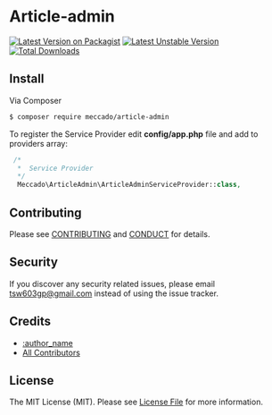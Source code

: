 # Article-admin

[![Latest Version on Packagist](https://poser.pugx.org/meccado/article-admin/v/stable)](https://packagist.org/packages/meccado/article-admin)
[![Latest Unstable Version](https://poser.pugx.org/meccado/article-admin/v/unstable)](https://packagist.org/packages/meccado/article-admin)
[![Total Downloads](https://poser.pugx.org/meccado/article-admin/downloads)](https://packagist.org/packages/meccado/article-admin)


## Install

Via Composer

``` bash
$ composer require meccado/article-admin
```
To register the Service Provider edit **config/app.php** file and add to providers array:

```php
 /*
  *  Service Provider
  */
  Meccado\ArticleAdmin\ArticleAdminServiceProvider::class,

```


## Contributing

Please see [CONTRIBUTING](CONTRIBUTING.md) and [CONDUCT](CONDUCT.md) for details.

## Security

If you discover any security related issues, please email tsw603gp@gmail.com instead of using the issue tracker.

## Credits

- [:author_name][link-author]
- [All Contributors][link-contributors]

## License

The MIT License (MIT). Please see [License File](LICENSE.md) for more information.

[ico-version]: https://img.shields.io/packagist/v/meccado/article-admin.svg?style=flat-square
[ico-license]: https://img.shields.io/badge/license-MIT-brightgreen.svg?style=flat-square
[ico-travis]: https://img.shields.io/travis/meccado/article-admin/master.svg?style=flat-square
[ico-scrutinizer]: https://img.shields.io/scrutinizer/coverage/g/meccado/article-admin.svg?style=flat-square
[ico-code-quality]: https://img.shields.io/scrutinizer/g/meccado/article-admin.svg?style=flat-square
[ico-downloads]: https://img.shields.io/packagist/dt/meccado/article-admin.svg?style=flat-square

[link-packagist]: https://packagist.org/packages/meccado/article-admin
[link-travis]: https://travis-ci.org/meccado/article-admin
[link-scrutinizer]: https://scrutinizer-ci.com/g/meccado/article-admin/code-structure
[link-code-quality]: https://scrutinizer-ci.com/g/meccado/article-admin
[link-downloads]: https://packagist.org/packages/meccado/article-admin
[link-author]: https://github.com/meccado
[link-contributors]: ../../contributors
